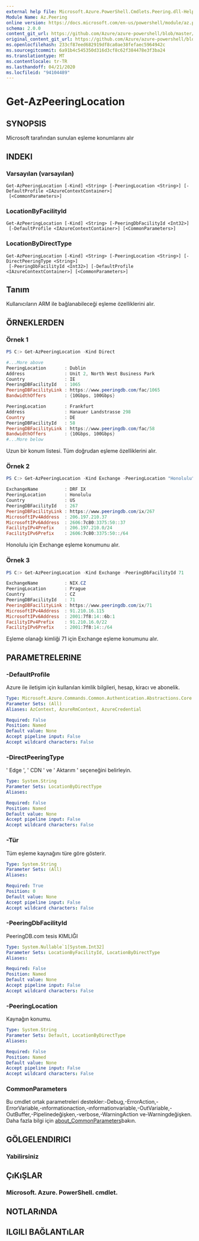 ```yaml
---
external help file: Microsoft.Azure.PowerShell.Cmdlets.Peering.dll-Help.xml
Module Name: Az.Peering
online version: https://docs.microsoft.com/en-us/powershell/module/az.peering/get-azpeeringlocation
schema: 2.0.0
content_git_url: https://github.com/Azure/azure-powershell/blob/master/src/Peering/Peering/help/Get-AzPeeringLocation.md
original_content_git_url: https://github.com/Azure/azure-powershell/blob/master/src/Peering/Peering/help/Get-AzPeeringLocation.md
ms.openlocfilehash: 233cf87eed682919df8ca0ae38fefaec5964942c
ms.sourcegitcommit: 6a91b4c545350d316d3cf8c62f384478e3f3ba24
ms.translationtype: MT
ms.contentlocale: tr-TR
ms.lasthandoff: 04/21/2020
ms.locfileid: "94104489"
---
```

# Get-AzPeeringLocation

## SYNOPSIS
Microsoft tarafından sunulan eşleme konumlarını alır

## INDEKI

### Varsayılan (varsayılan)
```
Get-AzPeeringLocation [-Kind] <String> [-PeeringLocation <String>] [-DefaultProfile <IAzureContextContainer>]
 [<CommonParameters>]
```

### LocationByFacilityId
```
Get-AzPeeringLocation [-Kind] <String> [-PeeringDbFacilityId <Int32>]
 [-DefaultProfile <IAzureContextContainer>] [<CommonParameters>]
```

### LocationByDirectType
```
Get-AzPeeringLocation [-Kind] <String> [-PeeringLocation <String>] [-DirectPeeringType <String>]
 [-PeeringDbFacilityId <Int32>] [-DefaultProfile <IAzureContextContainer>] [<CommonParameters>]
```

## Tanım
Kullanıcıların ARM ile bağlanabileceği eşleme özelliklerini alır.

## ÖRNEKLERDEN

### Örnek 1
```powershell
PS C:> Get-AzPeeringLocation -Kind Direct

#...More above
PeeringLocation       : Dublin
Address               : Unit 2, North West Business Park
Country               : IE
PeeringDBFacilityId   : 1065
PeeringDBFacilityLink : https://www.peeringdb.com/fac/1065
BandwidthOffers       : {10Gbps, 100Gbps}

PeeringLocation       : Frankfurt
Address               : Hanauer Landstrasse 298
Country               : DE
PeeringDBFacilityId   : 58
PeeringDBFacilityLink : https://www.peeringdb.com/fac/58
BandwidthOffers       : {10Gbps, 100Gbps}
#...More below
```

Uzun bir konum listesi. Tüm doğrudan eşleme özelliklerini alır.

### Örnek 2
```powershell
PS C:> Get-AzPeeringLocation -Kind Exchange -PeeringLocation "Honolulu" 

ExchangeName          : DRF IX
PeeringLocation       : Honolulu
Country               : US
PeeringDBFacilityId   : 267
PeeringDBFacilityLink : https://www.peeringdb.com/ix/267
MicrosoftIPv4Address  : 206.197.210.37
MicrosoftIPv6Address  : 2606:7c80:3375:50::37
FacilityIPv4Prefix    : 206.197.210.0/24
FacilityIPv6Prefix    : 2606:7c80:3375:50::/64
```

Honolulu için Exchange eşleme konumunu alır. 

### Örnek 3
```powershell
PS C:> Get-AzPeeringLocation -Kind Exchange -PeeringDbFacilityId 71 

ExchangeName          : NIX.CZ
PeeringLocation       : Prague
Country               : CZ
PeeringDBFacilityId   : 71
PeeringDBFacilityLink : https://www.peeringdb.com/ix/71
MicrosoftIPv4Address  : 91.210.16.115
MicrosoftIPv6Address  : 2001:7f8:14::6b:1
FacilityIPv4Prefix    : 91.210.16.0/22
FacilityIPv6Prefix    : 2001:7f8:14::/64
```

Eşleme olanağı kimliği 71 için Exchange eşleme konumunu alır. 

## PARAMETRELERINE

### -DefaultProfile
Azure ile iletişim için kullanılan kimlik bilgileri, hesap, kiracı ve abonelik.

```yaml
Type: Microsoft.Azure.Commands.Common.Authentication.Abstractions.Core.IAzureContextContainer
Parameter Sets: (All)
Aliases: AzContext, AzureRmContext, AzureCredential

Required: False
Position: Named
Default value: None
Accept pipeline input: False
Accept wildcard characters: False
```

### -DirectPeeringType
' Edge ', ' CDN ' ve ' Aktarım ' seçeneğini belirleyin.

```yaml
Type: System.String
Parameter Sets: LocationByDirectType
Aliases:

Required: False
Position: Named
Default value: None
Accept pipeline input: False
Accept wildcard characters: False
```

### -Tür
Tüm eşleme kaynağını türe göre gösterir.

```yaml
Type: System.String
Parameter Sets: (All)
Aliases:

Required: True
Position: 0
Default value: None
Accept pipeline input: False
Accept wildcard characters: False
```

### -PeeringDbFacilityId
PeeringDB.com tesis KIMLIĞI

```yaml
Type: System.Nullable`1[System.Int32]
Parameter Sets: LocationByFacilityId, LocationByDirectType
Aliases:

Required: False
Position: Named
Default value: None
Accept pipeline input: False
Accept wildcard characters: False
```

### -PeeringLocation
Kaynağın konumu.

```yaml
Type: System.String
Parameter Sets: Default, LocationByDirectType
Aliases:

Required: False
Position: Named
Default value: None
Accept pipeline input: False
Accept wildcard characters: False
```

### CommonParameters
Bu cmdlet ortak parametreleri destekler:-Debug,-ErrorAction,-ErrorVariable,-ınformationaction,-ınformationvariable,-OutVariable,-OutBuffer,-Pipelinedeğişken,-verbose,-WarningAction ve-Warningdeğişken. Daha fazla bilgi için [about_CommonParameters](http://go.microsoft.com/fwlink/?LinkID=113216)bakın.

## GÖLGELENDIRICI

### Yabilirsiniz

## ÇıKıŞLAR

### Microsoft. Azure. PowerShell. cmdlet.

## NOTLARıNDA

## ILGILI BAĞLANTıLAR
